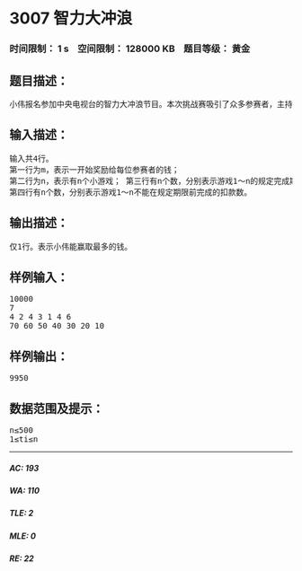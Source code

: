 # 3007 智力大冲浪   
### 时间限制： 1 s&nbsp;&nbsp;&nbsp;&nbsp;空间限制： 128000 KB&nbsp;&nbsp;&nbsp;&nbsp;题目等级： 黄金  
## 题目描述：  

<pre>
小伟报名参加中央电视台的智力大冲浪节目。本次挑战赛吸引了众多参赛者，主持人为了表彰大家的勇气，先奖励每个参赛者m元。先不要太高兴！因为这些钱还不一定都是你的。接下来主持人宣布了比赛规则： 首先，比赛时间分为n个时段(n≤500)，它又给出了很多小游戏，每个小游戏都必须在规定期限ti前完成(1≤ti≤n)。如果一个游戏没能在规定期限前完成，则要从奖励费m元中扣去一部分钱wi，wi为自然数，不同的游戏扣去的钱是不一样的。当然，每个游戏本身都很简单，保证每个参赛者都能在一个时段内完成，而且都必须从整时段开始。主持人只是想考考每个参赛者如何安排组织自己做游戏的顺序。作为参赛者，小伟很想赢得冠军，当然更想赢取最多的钱！ 注意：比赛绝对不会让参赛者赔钱!
</pre>
  
  
## 输入描述：  

<pre>
输入共4行。
第一行为m，表示一开始奖励给每位参赛者的钱；
第二行为n，表示有n个小游戏； 第三行有n个数，分别表示游戏1～n的规定完成期限；
第四行有n个数，分别表示游戏1～n不能在规定期限前完成的扣款数。
</pre>
  
  
## 输出描述：  

<pre>
仅1行。表示小伟能赢取最多的钱。
</pre>
  
  
## 样例输入：  

<pre>
10000
7
4 2 4 3 1 4 6
70 60 50 40 30 20 10
</pre>
  
  
## 样例输出：  

<pre>
9950
</pre>
  
  
## 数据范围及提示：  

<pre>
n≤500
1≤ti≤n
</pre>
  
  
***  

##### AC: 193  
##### WA: 110  
##### TLE: 2  
##### MLE: 0  
##### RE: 22  
